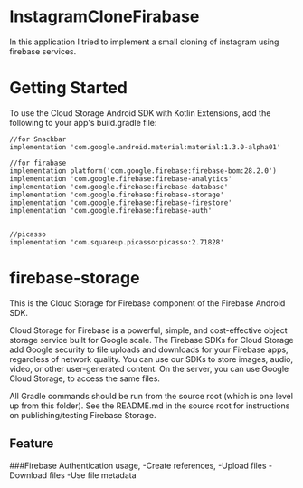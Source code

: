 # InstagramCloneFirabase
In this application I tried to implement a small cloning of instagram using firebase services.

# Getting Started
To use the Cloud Storage Android SDK with Kotlin Extensions, add the following to your app's build.gradle file:


    //for Snackbar
    implementation 'com.google.android.material:material:1.3.0-alpha01'

    //for firabase
    implementation platform('com.google.firebase:firebase-bom:28.2.0')
    implementation 'com.google.firebase:firebase-analytics'
    implementation 'com.google.firebase:firebase-database'
    implementation 'com.google.firebase:firebase-storage'
    implementation 'com.google.firebase:firebase-firestore'
    implementation 'com.google.firebase:firebase-auth'


    //picasso
    implementation 'com.squareup.picasso:picasso:2.71828'
# firebase-storage
This is the Cloud Storage for Firebase component of the Firebase Android SDK.

Cloud Storage for Firebase is a powerful, simple, and cost-effective object storage service built for Google scale. The Firebase SDKs for Cloud Storage add Google security to file uploads and downloads for your Firebase apps, regardless of network quality. You can use our SDKs to store images, audio, video, or other user-generated content. On the server, you can use Google Cloud Storage, to access the same files.

All Gradle commands should be run from the source root (which is one level up from this folder). See the README.md in the source root for instructions on publishing/testing Firebase Storage.

## Feature
###Firebase Authentication usage,
-Create references,
-Upload files
-Download files
-Use file metadata
